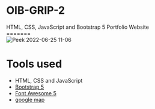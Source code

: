# OIB-GRIP-2 <br> 
HTML, CSS, JavaScript and Bootstrap 5 Portfolio Website <br>
=======<br>
![Peek 2022-06-25 11-06]("file:///D:/XAMPP/htdocs/Oasis%20-Infobyte.%20Task%202/index.html") <br>

# Tools used #
* HTML, CSS and JavaScript
* [Bootstrap 5](https://getbootstrap.com/docs/5.0/getting-started/introduction/)
* [Font Awesome 5](https://fontawesome.com/)
* [google map](https://www.embed-map.com/)


